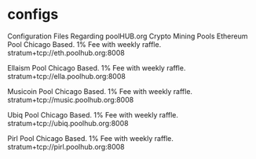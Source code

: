 # configs
Configuration Files Regarding poolHUB.org Crypto Mining Pools
Ethereum Pool Chicago Based. 1% Fee with weekly raffle.
stratum+tcp://eth.poolhub.org:8008

Ellaism Pool Chicago Based. 1% Fee with weekly raffle.
stratum+tcp://ella.poolhub.org:8008

Musicoin Pool Chicago Based. 1% Fee with weekly raffle.
stratum+tcp://music.poolhub.org:8008

Ubiq Pool Chicago Based. 1% Fee with weekly raffle.
stratum+tcp://ubiq.poolhub.org:8008


Pirl Pool Chicago Based. 1% Fee with weekly raffle.
stratum+tcp://pirl.poolhub.org:8008
